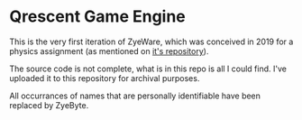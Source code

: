 # Qrescent Game Engine

This is the very first iteration of ZyeWare, which was conceived in 2019 for a physics assignment (as mentioned on [it's repository](https://github.com/zyebytevt/zyeware)).

The source code is not complete, what is in this repo is all I could find. I've uploaded it to this repository for archival purposes.

All occurrances of names that are personally identifiable have been replaced by ZyeByte.
